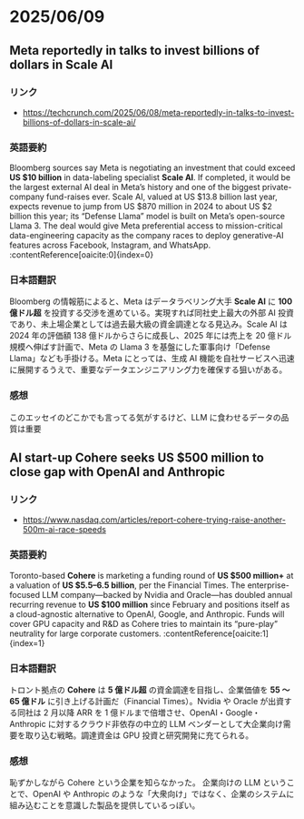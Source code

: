# 2025/06/09

## Meta reportedly in talks to invest billions of dollars in Scale AI

### リンク

- https://techcrunch.com/2025/06/08/meta-reportedly-in-talks-to-invest-billions-of-dollars-in-scale-ai/

### 英語要約

Bloomberg sources say Meta is negotiating an investment that could exceed **US $10 billion** in data-labeling specialist **Scale AI**. If completed, it would be the largest external AI deal in Meta’s history and one of the biggest private-company fund-raises ever. Scale AI, valued at US $13.8 billion last year, expects revenue to jump from US $870 million in 2024 to about US $2 billion this year; its “Defense Llama” model is built on Meta’s open-source Llama 3. The deal would give Meta preferential access to mission-critical data-engineering capacity as the company races to deploy generative-AI features across Facebook, Instagram, and WhatsApp. :contentReference[oaicite:0]{index=0}

### 日本語翻訳

Bloomberg の情報筋によると、Meta はデータラベリング大手 **Scale AI** に **100 億ドル超** を投資する交渉を進めている。実現すれば同社史上最大の外部 AI 投資であり、未上場企業としては過去最大級の資金調達となる見込み。Scale AI は 2024 年の評価額 138 億ドルからさらに成長し、2025 年には売上を 20 億ドル規模へ伸ばす計画で、Meta の Llama 3 を基盤にした軍事向け「Defense Llama」なども手掛ける。Meta にとっては、生成 AI 機能を自社サービスへ迅速に展開するうえで、重要なデータエンジニアリング力を確保する狙いがある。

### 感想

このエッセイのどこかでも言ってる気がするけど、LLM に食わせるデータの品質は重要

## AI start-up Cohere seeks US $500 million to close gap with OpenAI and Anthropic

### リンク

- https://www.nasdaq.com/articles/report-cohere-trying-raise-another-500m-ai-race-speeds

### 英語要約

Toronto-based **Cohere** is marketing a funding round of **US $500 million+** at a valuation of **US $5.5–6.5 billion**, per the Financial Times. The enterprise-focused LLM company—backed by Nvidia and Oracle—has doubled annual recurring revenue to **US $100 million** since February and positions itself as a cloud-agnostic alternative to OpenAI, Google, and Anthropic. Funds will cover GPU capacity and R&D as Cohere tries to maintain its “pure-play” neutrality for large corporate customers. :contentReference[oaicite:1]{index=1}

### 日本語翻訳

トロント拠点の **Cohere** は **5 億ドル超** の資金調達を目指し、企業価値を **55 ～ 65 億ドル** に引き上げる計画だ（Financial Times）。Nvidia や Oracle が出資する同社は 2 月以降 ARR を 1 億ドルまで倍増させ、OpenAI・Google・Anthropic に対するクラウド非依存の中立的 LLM ベンダーとして大企業向け需要を取り込む戦略。調達資金は GPU 投資と研究開発に充てられる。

### 感想

恥ずかしながら Cohere という企業を知らなかった。
企業向けの LLM ということで、OpenAI や Anthropic のような「大衆向け」ではなく、企業のシステムに組み込むことを意識した製品を提供しているっぽい。
